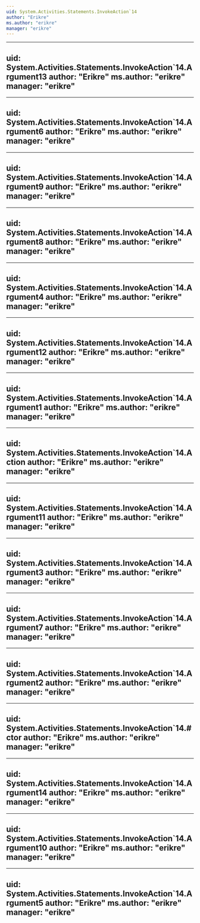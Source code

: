 ```yaml
---
uid: System.Activities.Statements.InvokeAction`14
author: "Erikre"
ms.author: "erikre"
manager: "erikre"
---
```


---
uid: System.Activities.Statements.InvokeAction`14.Argument13
author: "Erikre"
ms.author: "erikre"
manager: "erikre"
---

---
uid: System.Activities.Statements.InvokeAction`14.Argument6
author: "Erikre"
ms.author: "erikre"
manager: "erikre"
---

---
uid: System.Activities.Statements.InvokeAction`14.Argument9
author: "Erikre"
ms.author: "erikre"
manager: "erikre"
---

---
uid: System.Activities.Statements.InvokeAction`14.Argument8
author: "Erikre"
ms.author: "erikre"
manager: "erikre"
---

---
uid: System.Activities.Statements.InvokeAction`14.Argument4
author: "Erikre"
ms.author: "erikre"
manager: "erikre"
---

---
uid: System.Activities.Statements.InvokeAction`14.Argument12
author: "Erikre"
ms.author: "erikre"
manager: "erikre"
---

---
uid: System.Activities.Statements.InvokeAction`14.Argument1
author: "Erikre"
ms.author: "erikre"
manager: "erikre"
---

---
uid: System.Activities.Statements.InvokeAction`14.Action
author: "Erikre"
ms.author: "erikre"
manager: "erikre"
---

---
uid: System.Activities.Statements.InvokeAction`14.Argument11
author: "Erikre"
ms.author: "erikre"
manager: "erikre"
---

---
uid: System.Activities.Statements.InvokeAction`14.Argument3
author: "Erikre"
ms.author: "erikre"
manager: "erikre"
---

---
uid: System.Activities.Statements.InvokeAction`14.Argument7
author: "Erikre"
ms.author: "erikre"
manager: "erikre"
---

---
uid: System.Activities.Statements.InvokeAction`14.Argument2
author: "Erikre"
ms.author: "erikre"
manager: "erikre"
---

---
uid: System.Activities.Statements.InvokeAction`14.#ctor
author: "Erikre"
ms.author: "erikre"
manager: "erikre"
---

---
uid: System.Activities.Statements.InvokeAction`14.Argument14
author: "Erikre"
ms.author: "erikre"
manager: "erikre"
---

---
uid: System.Activities.Statements.InvokeAction`14.Argument10
author: "Erikre"
ms.author: "erikre"
manager: "erikre"
---

---
uid: System.Activities.Statements.InvokeAction`14.Argument5
author: "Erikre"
ms.author: "erikre"
manager: "erikre"
---
